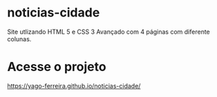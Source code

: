 # noticias-cidade
Site utlizando HTML 5 e CSS 3 Avançado com 4 páginas com diferente colunas.


# Acesse o projeto
https://yago-ferreira.github.io/noticias-cidade/
